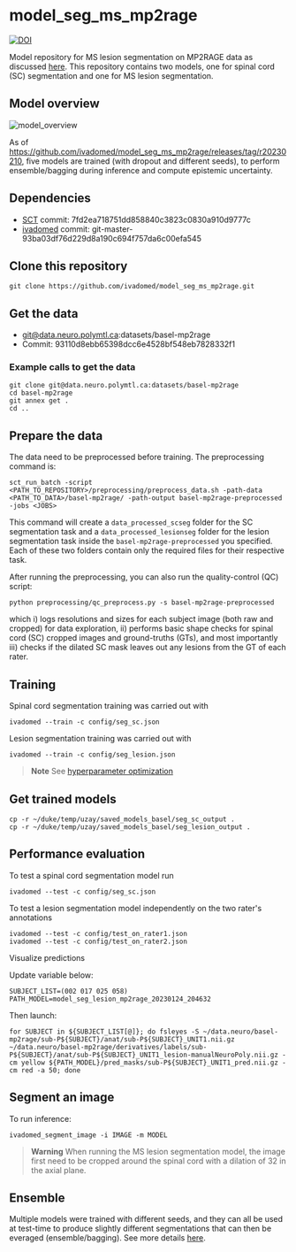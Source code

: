 # model_seg_ms_mp2rage

[![DOI](https://zenodo.org/badge/DOI/10.5281/zenodo.8376754.svg)](https://doi.org/10.5281/zenodo.8376754)

Model repository for MS lesion segmentation on MP2RAGE data as discussed [here](https://github.com/ivadomed/ivadomed/issues/821).
This repository contains two models, one for spinal cord (SC) segmentation and one for MS lesion segmentation.

## Model overview 

![model_overview](https://github.com/ivadomed/model_seg_ms_mp2rage/releases/download/r20211223/model_overview.png)

As of https://github.com/ivadomed/model_seg_ms_mp2rage/releases/tag/r20230210, five models are trained (with dropout and different seeds), to perform ensemble/bagging during inference and compute epistemic uncertainty.

## Dependencies

- [SCT](https://spinalcordtoolbox.com/) commit: 7fd2ea718751dd858840c3823c0830a910d9777c
- [ivadomed](https://ivadomed.org) commit: git-master-93ba03df76d229d8a190c694f757da6c00efa545

## Clone this repository

~~~
git clone https://github.com/ivadomed/model_seg_ms_mp2rage.git
~~~

## Get the data

- git@data.neuro.polymtl.ca:datasets/basel-mp2rage
- Commit: 93110d8ebb65398dcc6e4528bf548eb7828332f1

### Example calls to get the data

~~~
git clone git@data.neuro.polymtl.ca:datasets/basel-mp2rage
cd basel-mp2rage
git annex get .
cd ..
~~~
 
## Prepare the data

The data need to be preprocessed before training. The preprocessing command is:

~~~
sct_run_batch -script <PATH_TO_REPOSITORY>/preprocessing/preprocess_data.sh -path-data <PATH_TO_DATA>/basel-mp2rage/ -path-output basel-mp2rage-preprocessed -jobs <JOBS>
~~~

This command will create a `data_processed_scseg` folder for the SC segmentation task and a 
`data_processed_lesionseg` folder for the lesion segmentation task inside the `basel-mp2rage-preprocessed` 
you specified. Each of these two folders contain only the required files for their respective task.

After running the preprocessing, you can also run the quality-control (QC) script:
```
python preprocessing/qc_preprocess.py -s basel-mp2rage-preprocessed
```
which i) logs resolutions and sizes for each subject image (both raw and cropped) for data exploration, 
ii) performs basic shape checks for spinal cord (SC) cropped images and ground-truths (GTs), and 
most importantly iii) checks if the dilated SC mask leaves out any lesions from the GT of each rater.

## Training

Spinal cord segmentation training was carried out with
```
ivadomed --train -c config/seg_sc.json
```

Lesion segmentation training was carried out with
```
ivadomed --train -c config/seg_lesion.json
```

> **Note**
> See [hyperparameter optimization](https://github.com/ivadomed/model_seg_ms_mp2rage/issues/58)


## Get trained models

```
cp -r ~/duke/temp/uzay/saved_models_basel/seg_sc_output .
cp -r ~/duke/temp/uzay/saved_models_basel/seg_lesion_output .
```

## Performance evaluation

To test a spinal cord segmentation model run
```
ivadomed --test -c config/seg_sc.json
```

To test a lesion segmentation model independently on the two rater's annotations
```
ivadomed --test -c config/test_on_rater1.json
ivadomed --test -c config/test_on_rater2.json
```

Visualize predictions

Update variable below:
```
SUBJECT_LIST=(002 017 025 058)
PATH_MODEL=model_seg_lesion_mp2rage_20230124_204632
```
Then launch:
```
for SUBJECT in ${SUBJECT_LIST[@]}; do fsleyes -S ~/data.neuro/basel-mp2rage/sub-P${SUBJECT}/anat/sub-P${SUBJECT}_UNIT1.nii.gz ~/data.neuro/basel-mp2rage/derivatives/labels/sub-P${SUBJECT}/anat/sub-P${SUBJECT}_UNIT1_lesion-manualNeuroPoly.nii.gz -cm yellow ${PATH_MODEL}/pred_masks/sub-P${SUBJECT}_UNIT1_pred.nii.gz -cm red -a 50; done
```

## Segment an image

To run inference:
```
ivadomed_segment_image -i IMAGE -m MODEL
```

> **Warning**
> When running the MS lesion segmentation model, the image first need to be cropped around the spinal cord with a dilation of 32 in the axial plane.

## Ensemble

Multiple models were trained with different seeds, and they can all be used at test-time to produce slightly different segmentations that can then be everaged (ensemble/bagging). See more details [here](https://github.com/ivadomed/model_seg_ms_mp2rage/issues/63#issuecomment-1409250538).
